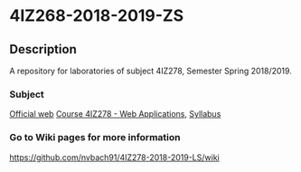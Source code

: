 # 4IZ268-2018-2019-ZS



## Description
A repository for laboratories of subject 4IZ278, Semester Spring 2018/2019.



### Subject
[Official web](http://4iz278.github.io/zakonceni/aplikace/)
[Course 4IZ278 - Web Applications](https://insis.vse.cz/auth/katalog/syllabus.pl?predmet=146381), [Syllabus](https://github.com/nvbach91/4IZ278-2018-2019-LS/blob/master/course-syllabus.pdf)

### Go to Wiki pages for more information
https://github.com/nvbach91/4IZ278-2018-2019-LS/wiki
